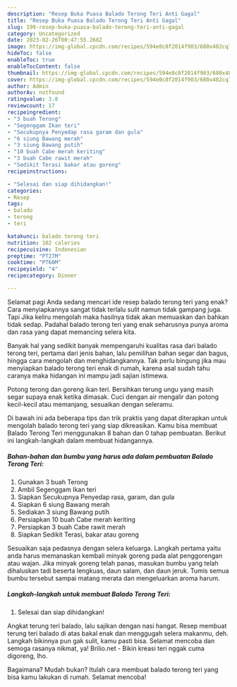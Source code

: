 ```yaml
---
description: "Resep Buka Puasa Balado Terong Teri Anti Gagal"
title: "Resep Buka Puasa Balado Terong Teri Anti Gagal"
slug: 199-resep-buka-puasa-balado-terong-teri-anti-gagal
category: Uncategorized
date: 2023-02-26T00:47:55.268Z
image: https://img-global.cpcdn.com/recipes/594e0c8f2014f903/680x482cq70/balado-terong-teri-foto-resep-utama.jpg
hideToc: false
enableToc: true
enableTocContent: false
thumbnail: https://img-global.cpcdn.com/recipes/594e0c8f2014f903/680x482cq70/balado-terong-teri-foto-resep-utama.jpg
cover: https://img-global.cpcdn.com/recipes/594e0c8f2014f903/680x482cq70/balado-terong-teri-foto-resep-utama.jpg
author: Admin
authorAv: notfound
ratingvalue: 3.8
reviewcount: 17
recipeingredient:
- "3 buah Terong"
- "Segenggam Ikan teri"
- "Secukupnya Penyedap rasa garam dan gula"
- "6 siung Bawang merah"
- "3 siung Bawang putih"
- "10 buah Cabe merah keriting"
- "3 buah Cabe rawit merah"
- "Sedikit Terasi bakar atau goreng"
recipeinstructions:

- "Selesai dan siap dihidangkan!"
categories:
- Resep
tags:
- balado
- terong
- teri

katakunci: balado terong teri 
nutrition: 102 calories
recipecuisine: Indonesian
preptime: "PT27M"
cooktime: "PT60M"
recipeyield: "4"
recipecategory: Dinner

---
```



Selamat pagi Anda sedang mencari ide resep balado terong teri yang enak? Cara menyiapkannya sangat tidak terlalu sulit namun tidak gampang juga. Tapi Jika keliru mengolah maka hasilnya tidak akan memuaskan dan bahkan tidak sedap. Padahal balado terong teri yang enak seharusnya punya aroma dan rasa yang dapat memancing selera kita.


Banyak hal yang sedikit banyak mempengaruhi kualitas rasa dari balado terong teri, pertama dari jenis bahan, lalu pemilihan bahan segar dan bagus, hingga cara mengolah dan menghidangkannya. Tak perlu bingung jika mau menyiapkan balado terong teri enak di rumah, karena asal sudah tahu caranya maka hidangan ini mampu jadi sajian istimewa.

Potong terong dan goreng ikan teri. Bersihkan terung ungu yang masih segar supaya enak ketika dimasak. Cuci dengan air mengalir dan potong kecil-kecil atau memanjang, sesuaikan dengan seleramu.


Di bawah ini ada beberapa tips dan trik praktis yang dapat diterapkan untuk mengolah balado terong teri yang siap dikreasikan. Kamu bisa membuat Balado Terong Teri menggunakan 8 bahan dan 0 tahap pembuatan. Berikut ini langkah-langkah dalam membuat hidangannya.

<!--inarticleads1-->

##### Bahan-bahan dan bumbu yang harus ada dalam pembuatan Balado Terong Teri:

1. Gunakan 3 buah Terong
1. Ambil Segenggam Ikan teri
1. Siapkan Secukupnya Penyedap rasa, garam, dan gula
1. Siapkan 6 siung Bawang merah
1. Sediakan 3 siung Bawang putih
1. Persiapkan 10 buah Cabe merah keriting
1. Persiapkan 3 buah Cabe rawit merah
1. Siapkan Sedikit Terasi, bakar atau goreng


Sesuaikan saja pedasnya dengan selera keluarga. Langkah pertama yaitu anda harus memanaskan kembali minyak goreng pada alat penggorengan atau wajan. Jika minyak goreng telah panas, masukan bumbu yang telah dihaluskan tadi beserta lengkuas, daun salam, dan daun jeruk. Tumis semua bumbu tersebut sampai matang merata dan mengeluarkan aroma harum. 

<!--inarticleads2-->

##### Langkah-langkah untuk membuat Balado Terong Teri:


1. Selesai dan siap dihidangkan!

Angkat terung teri balado, lalu sajikan dengan nasi hangat. Resep membuat terung teri balado di atas bakal enak dan menggugah selera makanmu, deh. Langkah bikinnya pun gak sulit, kamu pasti bisa. Selamat mencoba dan semoga rasanya nikmat, ya! Brilio.net - Bikin kreasi teri nggak cuma digoreng, lho. 

Bagaimana? Mudah bukan? Itulah cara membuat balado terong teri yang bisa kamu lakukan di rumah. Selamat mencoba!
